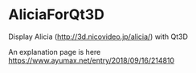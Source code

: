 # AliciaForQt3D
Display Alicia (http://3d.nicovideo.jp/alicia/) with Qt3D

An explanation page is here
https://www.ayumax.net/entry/2018/09/16/214810

